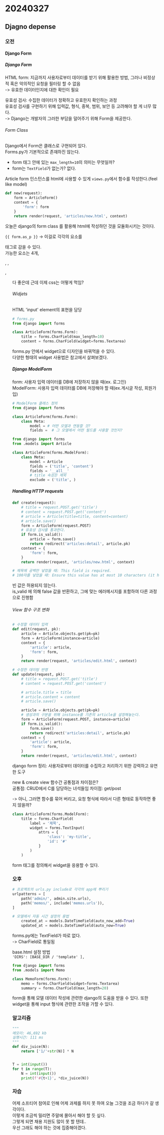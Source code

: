 # 20240327
## Djagno depense
### 오전
#### Django Form
##### Django Form
HTML form: 지금까지 사용자로부터 데이터를 받기 위해 활용한 방법, 그러나 비정상적 혹은 악의적인 요청을 필터링 할 수 없음  
-> 유효한 데이터인지에 대한 확인이 필요  

유효성 검사: 수집한 데이터가 정확하고 유효한지 확인하는 과정  
유효성 검사를 구현하기 위해 입력값, 형식, 중복, 범위, 보안 등 고려해야 할 게 너무 많다.  
-> Django는 개발자의 그러한 부담을 덜어주기 위해 Form을 제공한다.  

###### Form Class

Django에서 Form은 클래스로 구현되어 있다.  
Forms.py가 기본적으로 존재하진 않는다. 
- form 태그 안에 있는 `max_length=10`의 의미는 무엇일까?  
- form는 `TextField`가 없는가? 없다.  

Article form 인스턴스를 html에 사용할 수 있게 `views.py`에서 함수를 작성한다.(feel like model)  


``` python
def new(request):
    form = ArticleForm()
    context = {
        'form': form
    }
    return render(request, 'articles/new.html', context)
```

오늘은 django의 form class 를 활용해 html에 작성하던 것을 모듈화시키는 것이다.  

`{{ form.as_p }}` -> 이걸로 각각의 요소를 <p> 태그로 감을 수 있다.  
가능한 요소는 4개, <div>, <table>, <p>, <ul>

다 좋은데 근데 이제 css는 어떻게 먹임?  

###### Widjets
HTML 'input' element의 표현을 담당  

``` python
# forms.py
from django import forms

class ArticleForm(forms.Form):
    title = forms.CharField(max_length=10)
    content = forms.CharField(widget=forms.Textarea)
```
forms.py 안에서 widget으로 디자인을 바꿔먹을 수 있다.  
다양한 형태의 widget 사용법은 참고에서 살펴보겠다.  

##### Django ModelForm  
form: 사용자 입력 데이터를 DB에 저장하지 않을 때(ex. 로그인)  
ModelForm: 사용자 입력 데이터를 DB에 저장해야 할 때(ex.게시글 작성, 회원가입)

``` python
# ModelForm 클래스 정의
from django import forms

class ArticleForm(forms.Form):
    class Meta:
        model = # 어떤 모델과 연동할 것?
        fields =  # 그 모델에서 어떤 필드를 사용할 것인지?
```

``` python
from django import forms
from .models import Article

class ArticleForm(forms.ModelForm):
    class Meta:
        model = Article
        fields = ('title', 'content')
        fields = '__all__'
        # title 속성은 제외
        exclude = ('title', )
```
##### Handling HTTP requests
``` python 
def create(request):
    # title = request.POST.get('title')
    # content = request.POST.get('content')
    # article = Article(title=title, content=content)
    # article.save()
    form = ArticleForm(request.POST)
    # 유효성 검사를 통과한다.
    if form.is_valid():
        article = form.save()
        return redirect('articles:detail', article.pk)
    context = {
        'form': form,
    }
    return render(request, 'articles/new.html', context)

# 제목에 공백만 넣었을 때: This field is required.
# 100자를 넣었을 때: Ensure this value has at most 10 characters (it has 61).
```

빈 값은 허용되지 않는다.  
is_valid 에 의해 false 값을 반환하고, 그에 맞는 에러메시지를 포함하여 다른 과정으로 진행함  

###### View 함수 구조 변화
``` python
# 수정할 데이터 입력
def edit(request, pk):
    article = Article.objects.get(pk=pk)
    form = ArticleForm(instance=article)
    context = {
        'article': article,
        'form': form,
    }
    return render(request, 'articles/edit.html', context)
```

``` python
# 수정한 데이텅 반영
def update(request, pk):
    # title = request.POST.get('title')
    # content = request.POST.get('content')

    # article.title = title
    # article.content = content
    # article.save()

    article = Article.objects.get(pk=pk)
    # 생성과의 구분을 위해 instance를 기존의 article을 설정해놓는다.  
    form = ArticleForm(request.POST, instance=article)
    if form.is_valid():
        form.save()
        return redirect('articles:detail', article.pk)
    context = {
        'article': article,
        'form': form,
    }
    return render(request, 'articles/edit.html', context)
```

django form 정리: 사용자로부터 데이터를 수집하고 처리하기 위한 강력하고 유연한 도구  

new & create view 함수간 공통점과 차이점은?  
공통점: CRUD에서 C를 담당하는 녀석들임
차이점: get/post  

-> 아니, 그러면 함수를 묶어 버리고, 요청 형식에 따라서 다른 형태로 동작하면 좋지 않을까?  

``` python
class ArticleForm(forms.ModelForm):
    title = forms.CharField(
        label = '제목',
        widget = forms.TextInput(
            attrs = {
                'class': 'my-title',
                'id': '#'
            }
        )
    )
```
form 태그를 정의해서 widget을 응용할 수 있다.  


### 오후
``` python
# 프로젝트의 urls.py include로 각각의 app에 뿌리기
urlpatterns = [
    path('admin/', admin.site.urls),
    path('memos/', include('memos.urls')),
]
```

``` python
# 모델에서 자동 시간 설정의 용법
    created_at = models.DateTimeField(auto_now_add=True)
    updated_at = models.DateTimeField(auto_now=True)
```

forms.py에는 TextField가 따로 없다.  
-> CharField로 통일됨

base.html 설정 방법  
`'DIRS': [BASE_DIR / 'template' ],`

```python
from django import forms
from .models import Memo

class MemoForm(forms.Form):
    memo = forms.CharField(widget=forms.Textarea)
    summary = forms.CharField(max_length=20)
```
form을 통해 모델 데이터 작성에 관련한 django의 도움을 받을 수 있다.
또한 widget을 통해 input 형식에 관련한 조작을 가할 수 있다.










### 알고리즘
``` python
"""
메모리: 46,692 kb
실행시간: 111 ms
"""
def div_juice(N):
    return ['1/'+str(N)] * N


T = int(input())
for t in range(T):
    N = int(input())
    print(f'#{t+1}', *div_juice(N))
```

### 자습
어제 소프티어 참여로 인해 어제 과제를 하지 못 하여 오늘 그것을 조금 하다가 갈 생각이다.  
이렇게 조금씩 밀리면 주말에 몰아서 해야 할 듯 싶다.  
그렇게 되면 채용 지원도 많이 못 할 텐데..  
우선 그래도 해야 하는 것에 집중해야겠다.  